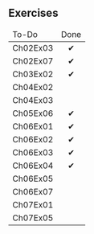 <h2>Exercises</h2>
<table>
	<thead>
		<tr>
			<td>
				<span>To-Do</span>
			</td>
			<td>
				<span>Done</span>
			</td>
		</tr>
	</thead>
	<tbody>
		<tr>
			<td>
				<span>Ch02Ex03</span>
			</td>
			<td>
				<center><span>&#10004;</span></center>
			</td>
		</tr>
		<tr>
			<td>
				<span>Ch02Ex07</span>
			</td>
			<td>
				<center><span>&#10004;</span></center>
			</td>
		</tr>
		<tr>
			<td>
				<span>Ch03Ex02</span>
			</td>
			<td>
				<center><span>&#10004;</span></center>
			</td>
		</tr>
		<tr>
			<td>
				<span>Ch04Ex02</span>
			</td>
			<td>
				<!--<center><span>&#10004;</span></center>-->
			</td>
		</tr>
		<tr>
			<td>
				<span>Ch04Ex03</span>
			</td>
			<td>
				<!--<center><span>&#10004;</span></center>-->
			</td>
		</tr>		
		<tr>
			<td>
				<span>Ch05Ex06</span>
			</td>
			<td>
				<center><span>&#10004;</span></center>
			</td>
		</tr>	
		<tr>
			<td>
				<span>Ch06Ex01</span>
			</td>
			<td>
				<center><span>&#10004;</span></center>
			</td>
		</tr>	
		<tr>
			<td>
				<span>Ch06Ex02</span>
			</td>
			<td>
				<center><span>&#10004;</span></center>
			</td>
		</tr>	
		<tr>
			<td>
				<span>Ch06Ex03</span>
			</td>
			<td>
				<center><span>&#10004;</span></center>
			</td>
		</tr>	
		<tr>
			<td>
				<span>Ch06Ex04</span>
			</td>
			<td>
				<center><span>&#10004;</span></center>
			</td>
		</tr>	
		<tr>
			<td>
				<span>Ch06Ex05</span>
			</td>
			<td>
				<!--<center><span>&#10004;</span></center>-->
			</td>
		</tr>
		<tr>
			<td>
				<span>Ch06Ex07</span>
			</td>
			<td>
				<!--<center><span>&#10004;</span></center>-->
			</td>
		</tr>
		<tr>
			<td>
				<span>Ch07Ex01</span>
			</td>
			<td>
				<!--<center><span>&#10004;</span></center>-->
			</td>
		</tr>
		<tr>
			<td>
				<span>Ch07Ex05</span>
			</td>
			<td>
				<!--<center><span>&#10004;</span></center>-->
			</td>
		</tr>		
	</tbody>
</table>

